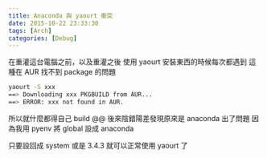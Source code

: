 ```yaml
---
title: Anaconda 與 yaourt 衝突
date: 2015-10-22 23:33:30
tags: [Arch]
categories: [Debug]
---
```

在重灌這台電腦之前，以及重灌之後
使用 yaourt 安裝東西的時候每次都遇到
這種在 AUR 找不到 package 的問題
```bash
yaourt -S xxx
==> Downloading xxx PKGBUILD from AUR...
==> ERROR: xxx not found in AUR.
```
<!--more-->

所以就什麼都得自己 build @@
後來陰錯陽差發現原來是 anaconda 出了問題
因為我用 pyenv 將 global 設成 anaconda

只要設回成 system 或是 3.4.3
就可以正常使用 yaourt 了
